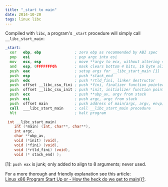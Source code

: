 ```yaml
---
title: "_start to main"
date: 2014-10-20
tags: linux libc
---
```


Compiled with `libc`, a program's `_start` procedure will simply call `__libc_start_main`:

```asm
_start:
  xor   ebp, ebp               ; zero ebp as recommended by ABI spec
  pop   esi                    ; pop argc into esi
  mov   ecx, esp               ; move **argv to ecx, without altering stack
  and   esp, 0FFFFFFF0h        ; mask clears bottom 4 bits, 16 byte align
  push  eax                    ; setup args for __libc_start_main [1]
  push  esp                    ; push *stack_end
  push  edx                    ; push *rtld_fini, linker destructor
  push  offset __libc_csu_fini ; push *fini, finalizer function pointer
  push  offset __libc_csu_init ; push *init, initializer function pointer
  push  ecx                    ; push **ubp_av, argv from stack
  push  esi                    ; push argc, argc from stack
  push  offset main            ; push address of main(argc, argv, envp)
  call  ___libc_start_main     ; call __libc_start_main procedure
  hlt                          ; halt program
```

```cpp
 int __libc_start_main( 
    int (*main) (int, char**, char**),
    int argc, 
    char **ubp_av,
    void (*init) (void),
    void (*fini) (void),
    void (*rtld_fini) (void),
    void (* stack_end) );
```

[1]: `push eax` is junk; only added to align to 8 arguments; never used.

For a more thorough and friendly explanation see this article:  
[Linux x86 Program Start Up or - How the heck do we get to main()?](http://dbp-consulting.com/tutorials/debugging/linuxProgramStartup.html).

